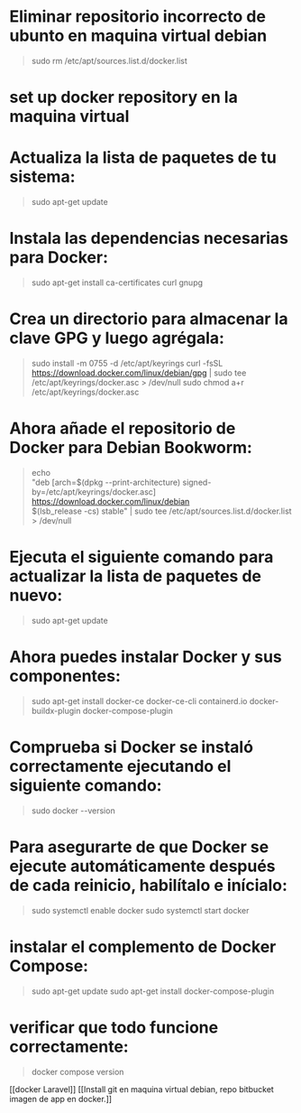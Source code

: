 

# Eliminar repositorio incorrecto de ubunto en maquina virtual debian

>sudo rm /etc/apt/sources.list.d/docker.list


# set up docker repository en la maquina virtual

# Actualiza la lista de paquetes de tu sistema:

>sudo apt-get update

# Instala las dependencias necesarias para Docker:

>sudo apt-get install ca-certificates curl gnupg

# Crea un directorio para almacenar la clave GPG y luego agrégala:

>sudo install -m 0755 -d /etc/apt/keyrings
curl -fsSL https://download.docker.com/linux/debian/gpg | sudo tee /etc/apt/keyrings/docker.asc > /dev/null
sudo chmod a+r /etc/apt/keyrings/docker.asc


# Ahora añade el repositorio de Docker para Debian Bookworm:

>echo \
  "deb [arch=$(dpkg --print-architecture) signed-by=/etc/apt/keyrings/docker.asc] https://download.docker.com/linux/debian \
  $(lsb_release -cs) stable" | sudo tee /etc/apt/sources.list.d/docker.list > /dev/null

# Ejecuta el siguiente comando para actualizar la lista de paquetes de nuevo:

>sudo apt-get update

# Ahora puedes instalar Docker y sus componentes:

>sudo apt-get install docker-ce docker-ce-cli containerd.io docker-buildx-plugin docker-compose-plugin

# Comprueba si Docker se instaló correctamente ejecutando el siguiente comando:

>sudo docker --version

# Para asegurarte de que Docker se ejecute automáticamente después de cada reinicio, habilítalo e inícialo:

>sudo systemctl enable docker
sudo systemctl start docker

# instalar el complemento de Docker Compose:

>sudo apt-get update
sudo apt-get install docker-compose-plugin

# verificar que todo funcione correctamente:

>docker compose version



[[docker Laravel]] [[Install git en maquina virtual debian, repo bitbucket imagen de app en docker.]]